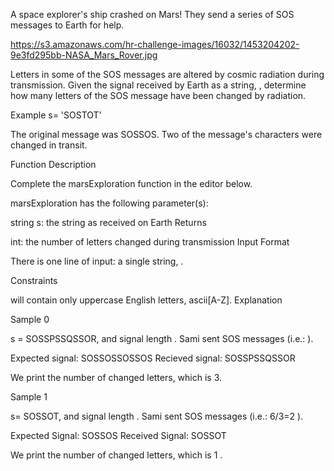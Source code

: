 A space explorer's ship crashed on Mars! They send a series of SOS messages to Earth for help.

https://s3.amazonaws.com/hr-challenge-images/16032/1453204202-9e3fd295bb-NASA_Mars_Rover.jpg

Letters in some of the SOS messages are altered by cosmic radiation during transmission. Given the signal received by Earth as a string, , determine how many letters of the SOS message have been changed by radiation.

Example
s= 'SOSTOT'

The original message was SOSSOS. Two of the message's characters were changed in transit.

Function Description

Complete the marsExploration function in the editor below.

marsExploration has the following parameter(s):

string s: the string as received on Earth
Returns

int: the number of letters changed during transmission
Input Format

There is one line of input: a single string, .

Constraints

 will contain only uppercase English letters, ascii[A-Z].
Explanation

Sample 0

s = SOSSPSSQSSOR, and signal length . Sami sent  SOS messages (i.e.: ).

Expected signal: SOSSOSSOSSOS
Recieved signal: SOSSPSSQSSOR

We print the number of changed letters, which is 3.

Sample 1

 s= SOSSOT, and signal length . Sami sent  SOS messages (i.e.: 6/3=2 ).

Expected Signal: SOSSOS
Received Signal: SOSSOT

We print the number of changed letters, which is 1 .
